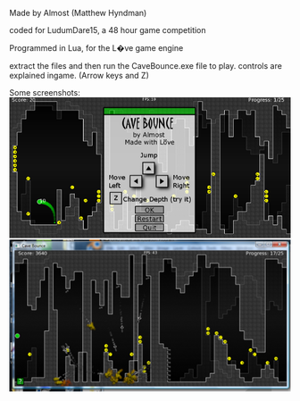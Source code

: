 Made by Almost (Matthew Hyndman)

coded for LudumDare15, a 48 hour game competition

Programmed in Lua, for the L�ve game engine


extract the files and then run the CaveBounce.exe file to play.
controls are explained ingame. (Arrow keys and Z)


Some screenshots:
![A Help Menu](/screens/cavebounce1.png)
![A Bunch of Missiles](/screens/cavebounce2.png)
